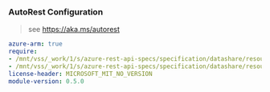 ### AutoRest Configuration

> see https://aka.ms/autorest

``` yaml
azure-arm: true
require:
- /mnt/vss/_work/1/s/azure-rest-api-specs/specification/datashare/resource-manager/readme.md
- /mnt/vss/_work/1/s/azure-rest-api-specs/specification/datashare/resource-manager/readme.go.md
license-header: MICROSOFT_MIT_NO_VERSION
module-version: 0.5.0
```